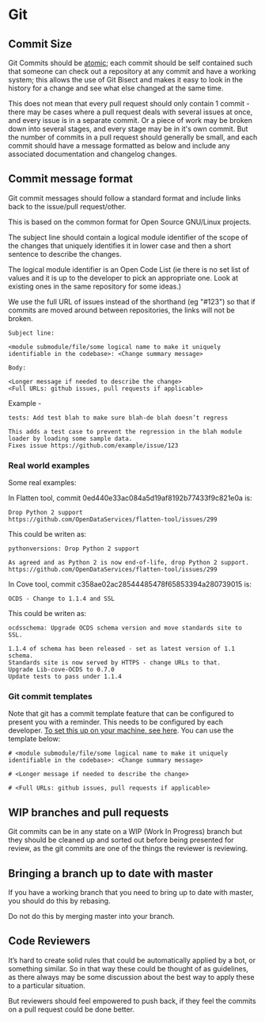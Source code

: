 Git
===

Commit Size
-----------

Git Commits should be [atomic](https://en.wikipedia.org/wiki/Atomic_commit#Revision_control); each commit should be self contained such that someone can check out a repository at any commit and have a working system; this allows the use of Git Bisect and makes it easy to look in the history for a change and see what else changed at the same time.

This does not mean that every pull request should only contain 1 commit - there may be cases where a pull request deals with several issues at once, and every issue is in a separate commit. Or a piece of work may be broken down into several stages, and every stage may be in it's own commit. But the number of commits in a pull request should generally be small, and each commit should have a message formatted as below and include any associated documentation and changelog changes.

Commit message format
---------------------

Git commit messages should follow a standard format and include links back to the issue/pull request/other.

This is based on the common format for Open Source GNU/Linux projects.

The subject line should contain a logical module identifier of the scope of the changes that uniquely identifies it in lower case and then a short sentence to describe the changes.

The logical module identifier is an Open Code List (ie there is no set list of values and it is up to the developer to pick an appropriate one. Look at existing ones in the same repository for some ideas.)

We use the full URL of issues instead of the shorthand (eg "#123") so that if commits are moved around between repositories, the links will not be broken.

```
Subject line:

<module submodule/file/some logical name to make it uniquely identifiable in the codebase>: <Change summary message>

Body:

<Longer message if needed to describe the change>
<Full URLs: github issues, pull requests if applicable>
```

Example -

```
tests: Add test blah to make sure blah-de blah doesn’t regress

This adds a test case to prevent the regression in the blah module loader by loading some sample data.
Fixes issue https://github.com/example/issue/123
```

### Real world examples

Some real examples:

In Flatten tool, commit 0ed440e33ac084a5d19af8192b77433f9c821e0a is:

```
Drop Python 2 support
https://github.com/OpenDataServices/flatten-tool/issues/299
```

This could be writen as:


```
pythonversions: Drop Python 2 support

As agreed and as Python 2 is now end-of-life, drop Python 2 support.
https://github.com/OpenDataServices/flatten-tool/issues/299
```

In Cove tool, commit c358ae02ac28544485478f65853394a280739015 is:

```
OCDS - Change to 1.1.4 and SSL
```

This could be writen as:

```
ocdsschema: Upgrade OCDS schema version and move standards site to SSL.

1.1.4 of schema has been released - set as latest version of 1.1 schema.
Standards site is now served by HTTPS - change URLs to that.
Upgrade Lib-cove-OCDS to 0.7.0
Update tests to pass under 1.1.4
```

### Git commit templates

Note that git has a commit template feature that can be configured to present you with a reminder. This needs to be configured by each developer. [To set this up on your machine, see here](https://medium.com/@alex.wasik/create-a-custom-git-commit-template-84468232a459). You can use the template below:

```
# <module submodule/file/some logical name to make it uniquely identifiable in the codebase>: <Change summary message>

# <Longer message if needed to describe the change>

# <Full URLs: github issues, pull requests if applicable>
```

WIP branches and pull requests
------------------------------

Git commits can be in any state on a WIP (Work In Progress) branch but they should be cleaned up and sorted out before being presented for review, as the git commits are one of the things the reviewer is reviewing.


Bringing a branch up to date with master
----------------------------------------

If you have a working branch that you need to bring up to date with master, you should do this by rebasing.
 
Do not do this by merging master into your branch.

Code Reviewers
--------------

It’s hard to create solid rules that could be automatically applied by a bot, or something similar. 
So in that way these could be thought of as guidelines, as there always may be some discussion about the best way to apply these to a particular situation.

But reviewers should feel empowered to push back, if they feel the commits on a pull request could be done better.
